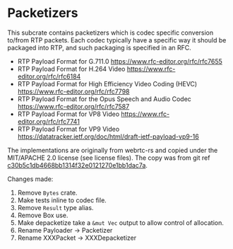 # Packetizers

This subcrate contains packetizers which is codec specific conversion to/from RTP packets. Each codec
typically have a specific way it should be packaged into RTP, and such packaging is specified in an RFC.

* RTP Payload Format for G.711.0 https://www.rfc-editor.org/rfc/rfc7655
* RTP Payload Format for H.264 Video https://www.rfc-editor.org/rfc/rfc6184
* RTP Payload Format for High Efficiency Video Coding (HEVC) https://www.rfc-editor.org/rfc/rfc7798
* RTP Payload Format for the Opus Speech and Audio Codec https://www.rfc-editor.org/rfc/rfc7587
* RTP Payload Format for VP8 Video https://www.rfc-editor.org/rfc/rfc7741
* RTP Payload Format for VP9 Video https://datatracker.ietf.org/doc/html/draft-ietf-payload-vp9-16

The implementations are originally from webrtc-rs and copied under the MIT/APACHE 2.0 license (see license
files). The copy was from git ref [c30b5c1db4668bb1314f32e0121270e1bb1dac7a](https://github.com/webrtc-rs/webrtc/tree/c30b5c1db4668bb1314f32e0121270e1bb1dac7a/rtp/src/codecs).

Changes made:

1. Remove `Bytes` crate.
2. Make tests inline to codec file.
3. Remove `Result` type alias.
4. Remove Box<dyn Trait> use.
5. Make depacketize take a `&mut Vec` output to allow control of allocation.
6. Rename Payloader -> Packetizer
7. Rename XXXPacket -> XXXDepacketizer

